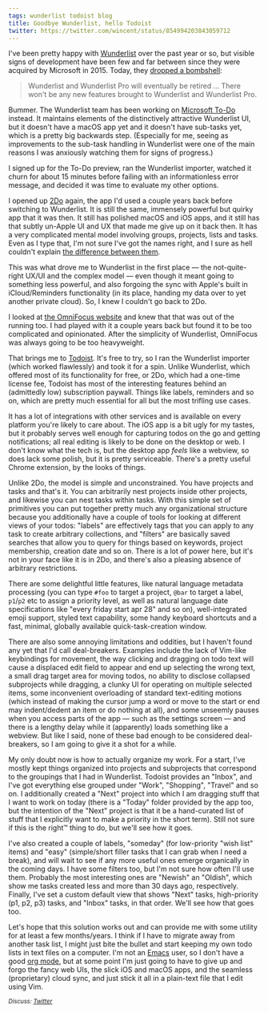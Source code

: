 ```yaml
---
tags: wunderlist todoist blog
title: Goodbye Wunderlist, hello Todoist
twitter: https://twitter.com/wincent/status/854994203843059712
---
```


I've been pretty happy with [Wunderlist](https://www.wunderlist.com/) over the past year or so, but visible signs of development have been few and far between since they were acquired by Microsoft in 2015. Today, they [dropped a bombshell](https://www.wunderlist.com/blog/your-preview-of-microsoft-to-do/):

> Wunderlist and Wunderlist Pro will eventually be retired ... There won't be any new features brought to Wunderlist and Wunderlist Pro.

Bummer. The Wunderlist team has been working on [Microsoft To-Do](https://products.office.com/en-US/microsoft-to-do-list-app) instead. It maintains elements of the distinctively attractive Wunderlist UI, but it doesn't have a macOS app yet and it doesn't have sub-tasks yet, which is a pretty big backwards step. (Especially for me, seeing as improvements to the sub-task handling in Wunderlist were one of the main reasons I was anxiously watching them for signs of progress.)

I signed up for the To-Do preview, ran the Wunderlist importer, watched it churn for about 15 minutes before failing with an informationless error message, and decided it was time to evaluate my other options.

I opened up [2Do](https://www.2doapp.com/) again, the app I'd used a couple years back before switching to Wunderlist. It is still the same, immensely powerful but quirky app that it was then. It still has polished macOS and iOS apps, and it still has that subtly un-Apple UI and UX that made me give up on it back then. It has a very complicated mental model involving groups, projects, lists and tasks. Even as I type that, I'm not sure I've got the names right, and I sure as hell couldn't explain [the difference between them](https://www.2doapp.com/3-level-structure-of-projects/).

This was what drove me to Wunderlist in the first place — the not-quite-right UX/UI and the complex model — even though it meant going to something less powerful, and also forgoing the sync with Apple's built in iCloud/Reminders functionality (in its place, handing my data over to yet another private cloud). So, I knew I couldn't go back to 2Do.

I looked at [the OmniFocus website](https://www.omnigroup.com/omnifocus) and knew that that was out of the running too. I had played with it a couple years back but found it to be too complicated and opinionated. After the simplicity of Wunderlist, OmniFocus was always going to be too heavyweight.

That brings me to [Todoist](https://todoist.com/). It's free to try, so I ran the Wunderlist importer (which worked flawlessly) and took it for a spin. Unlike Wunderlist, which offered most of its functionality for free, or 2Do, which had a one-time license fee, Todoist has most of the interesting features behind an (admittedly low) subscription paywall. Things like labels, reminders and so on, which are pretty much essential for all but the most trifling use cases.

It has a lot of integrations with other services and is available on every platform you're likely to care about. The iOS app is a bit ugly for my tastes, but it probably serves well enough for capturing todos on the go and getting notifications; all real editing is likely to be done on the desktop or web. I don't know what the tech is, but the desktop app _feels_ like a webview, so does lack some polish, but it is pretty serviceable. There's a pretty useful Chrome extension, by the looks of things.

Unlike 2Do, the model is simple and unconstrained. You have projects and tasks and that's it. You can arbitrarily nest projects inside other projects, and likewise you can nest tasks within tasks. With this simple set of primitives you can put together pretty much any organizational structure because you additionally have a couple of tools for looking at different views of your todos: "labels" are effectively tags that you can apply to any task to create arbitrary collections, and "filters" are basically saved searches that allow you to query for things based on keywords, project membership, creation date and so on. There is a lot of power here, but it's not in your face like it is in 2Do, and there's also a pleasing absence of arbitrary restrictions.

There are some delightful little features, like natural language metadata processing (you can type `#foo` to target a project, `@bar` to target a label, `p1`/`p2` etc to assign a priority level, as well as natural language date specifications like "every friday start apr 28" and so on), well-integrated emoji support, styled text capability, some handy keyboard shortcuts and a fast, minimal, globally available quick-task-creation window.

There are also some annoying limitations and oddities, but I haven't found any yet that I'd call deal-breakers. Examples include the lack of Vim-like keybindings for movement, the way clicking and dragging on todo text will cause a displaced edit field to appear and end up selecting the wrong text, a small drag target area for moving todos, no ability to disclose collapsed subprojects while dragging, a clunky UI for operating on multiple selected items, some inconvenient overloading of standard text-editing motions (which instead of making the cursor jump a word or move to the start or end may indent/dedent an item or do nothing at all), and some unseemly pauses when you access parts of the app — such as the settings screen — and there is a lengthy delay while it (apparently) loads something like a webview. But like I said, none of these bad enough to be considered deal-breakers, so I am going to give it a shot for a while.

My only doubt now is how to actually organize my work. For a start, I've mostly kept things organized into projects and subprojects that correspond to the groupings that I had in Wunderlist. Todoist provides an "Inbox", and I've got everything else grouped under "Work", "Shopping", "Travel" and so on. I additionally created a "Next" project into which I am dragging stuff that I want to work on today (there is a "Today" folder provided by the app too, but the intention of the "Next" project is that it be a hand-curated list of stuff that I explicitly want to make a priority in the short term). Still not sure if this is the right™ thing to do, but we'll see how it goes.

I've also created a couple of labels, "someday" (for low-priority "wish list" items) and "easy" (simple/short filler tasks that I can grab when I need a break), and will wait to see if any more useful ones emerge organically in the coming days. I have some filters too, but I'm not sure how often I'll use them. Probably the most interesting ones are "Newish" an "Oldish", which show me tasks created less and more than 30 days ago, respectively. Finally, I've set a custom default view that shows "Next" tasks, high-priority (p1, p2, p3) tasks, and "Inbox" tasks, in that order. We'll see how that goes too.

Let's hope that this solution works out and can provide me with some utility for at least a few months/years. I think if I have to migrate away from another task list, I might just bite the bullet and start keeping my own todo lists in text files on a computer. I'm not an [Emacs](https://www.gnu.org/software/emacs/) user, so I don't have a good [org mode](http://orgmode.org/), but at some point I'm just going to have to give up and forgo the fancy web UIs, the slick iOS and macOS apps, and the seamless (proprietary) cloud sync, and just stick it all in a plain-text file that I edit using Vim.

<small><em>Discuss: [Twitter](https://twitter.com/wincent/status/854994203843059712)</em></small>
